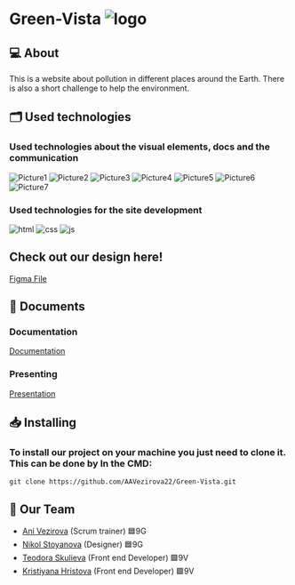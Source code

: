 
# Green-Vista   ![logo](https://github.com/AAVezirova22/Green-Vista/assets/132449341/ea21ced1-2652-4f34-8dcf-4c754aba1ee9)

## 💻 About
This is a website about pollution in different places around the Earth. There is also a short challenge to help the environment.

## 🗂️ Used technologies

### Used technologies about the visual elements, docs and the communication
![Picture1](https://github.com/AAVezirova22/Green-Vista/assets/132449341/a2317afc-a72e-4c79-9603-2602ed36a094)
![Picture2](https://github.com/AAVezirova22/Green-Vista/assets/132449341/4606c839-8b71-40a8-9a08-841c54e743da)
![Picture3](https://github.com/AAVezirova22/Green-Vista/assets/132449341/5ea2eeee-46ae-4cc2-a4a5-dc3b5ea47741)
![Picture4](https://github.com/AAVezirova22/Green-Vista/assets/132449341/edfcc6f9-1903-40d3-bd54-625096e8aead)
![Picture5](https://github.com/AAVezirova22/Green-Vista/assets/132449341/0dc6aa39-8895-4c59-8d76-563af43dca13)
![Picture6](https://github.com/AAVezirova22/Green-Vista/assets/132449341/e02e9311-2961-4e4a-a293-0a6b8e8f2f71)
![Picture7](https://github.com/AAVezirova22/Green-Vista/assets/132449341/b11f5cb5-a324-438d-841f-a25f499fc0dd)

### Used technologies for the site development
![html](https://github.com/AAVezirova22/Green-Vista/assets/132449341/666a485b-3767-4a24-afdf-2aa22656e26a)
![css](https://github.com/AAVezirova22/Green-Vista/assets/132449341/4c24f917-6555-4ac5-8906-d9eed0644997)
![js](https://github.com/AAVezirova22/Green-Vista/assets/132449341/c46f8b17-908b-4d40-9056-5c65ace3523b)

## Check out our design here!
[Figma File](https://github.com/AAVezirova22)

## 📄 Documents

### Documentation
[Documentation](https://codingburgas-my.sharepoint.com/:w:/g/personal/aavezirova22_codingburgas_bg/ETBz7_qx9rJGmjzz9xMqqlEBq15JidGqR1wIOAkiqNFM2g?e=gl4wYS)

### Presenting
[Presentation](https://codingburgas-my.sharepoint.com/:p:/g/personal/aavezirova22_codingburgas_bg/EaMm-t215ZJBr7ZAt0qYNscBtE9IPWRqK6lsst2d-S4IxA?e=ZMPud1)
## 📥 Installing

### To install our project on your machine you just need to clone it. This can be done by In the CMD:

```git clone https://github.com/AAVezirova22/Green-Vista.git```
## 🧒 Our Team

- [Ani Vezirova](https://github.com/AAVezirova22) (Scrum trainer) 🟦9G
- [Nikol Stoyanova](https://github.com/NSStoyanova22) (Designer) 🟦9G
- [Teodora Skulieva](https://github.com/TDSkulieva22) (Front end Developer) 🟩9V
- [Kristiyana Hristova](https://github.com/KIHristova22) (Front end Developer) 🟩9V

